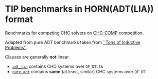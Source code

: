 # TIP benchmarks in HORN(ADT(LIA)) format

Benchmarks for competing CHC solvers on [CHC-COMP](https://chc-comp.github.io/) competition.

Adapted from pure ADT benchmarks taken from [``Tons of Inductive Problems''](https://github.com/tip-org/benchmarks).

Clauses are generally **not** linear.

- [`adt_lia`](adt_lia) contains CHC systems over `QF_DTLIA`
- [`pure_adt`](pure_adt) contains **same** (at least, similar) CHC systems over `QF_DT`
